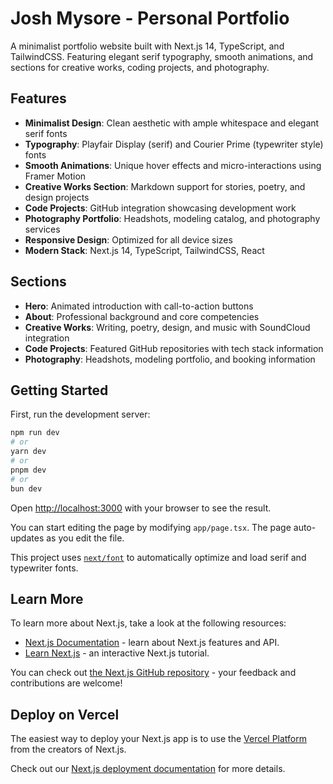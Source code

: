 # Josh Mysore - Personal Portfolio

A minimalist portfolio website built with Next.js 14, TypeScript, and TailwindCSS. Featuring elegant serif typography, smooth animations, and sections for creative works, coding projects, and photography.

## Features

- **Minimalist Design**: Clean aesthetic with ample whitespace and elegant serif fonts
- **Typography**: Playfair Display (serif) and Courier Prime (typewriter style) fonts
- **Smooth Animations**: Unique hover effects and micro-interactions using Framer Motion
- **Creative Works Section**: Markdown support for stories, poetry, and design projects
- **Code Projects**: GitHub integration showcasing development work
- **Photography Portfolio**: Headshots, modeling catalog, and photography services
- **Responsive Design**: Optimized for all device sizes
- **Modern Stack**: Next.js 14, TypeScript, TailwindCSS, React

## Sections

- **Hero**: Animated introduction with call-to-action buttons
- **About**: Professional background and core competencies
- **Creative Works**: Writing, poetry, design, and music with SoundCloud integration
- **Code Projects**: Featured GitHub repositories with tech stack information
- **Photography**: Headshots, modeling portfolio, and booking information

## Getting Started

First, run the development server:

```bash
npm run dev
# or
yarn dev
# or
pnpm dev
# or
bun dev
```

Open [http://localhost:3000](http://localhost:3000) with your browser to see the result.

You can start editing the page by modifying `app/page.tsx`. The page auto-updates as you edit the file.

This project uses [`next/font`](https://nextjs.org/docs/app/building-your-application/optimizing/fonts) to automatically optimize and load serif and typewriter fonts.

## Learn More

To learn more about Next.js, take a look at the following resources:

- [Next.js Documentation](https://nextjs.org/docs) - learn about Next.js features and API.
- [Learn Next.js](https://nextjs.org/learn) - an interactive Next.js tutorial.

You can check out [the Next.js GitHub repository](https://github.com/vercel/next.js) - your feedback and contributions are welcome!

## Deploy on Vercel

The easiest way to deploy your Next.js app is to use the [Vercel Platform](https://vercel.com/new?utm_medium=default-template&filter=next.js&utm_source=create-next-app&utm_campaign=create-next-app-readme) from the creators of Next.js.

Check out our [Next.js deployment documentation](https://nextjs.org/docs/app/building-your-application/deploying) for more details.
